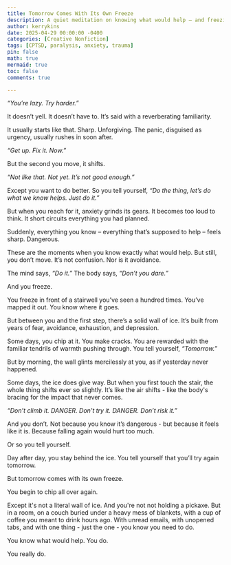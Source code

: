 ```yaml
---
title: Tomorrow Comes With Its Own Freeze
description: A quiet meditation on knowing what would help — and freezing anyway.
author: kerrykins
date: 2025-04-29 00:00:00 -0400
categories: [Creative Nonfiction]
tags: [CPTSD, paralysis, anxiety, trauma]
pin: false
math: true
mermaid: true
toc: false
comments: true

---
```


*“You’re lazy. Try harder.”* 

It doesn’t yell. It doesn’t have to. It’s said with a reverberating familiarity.

It usually starts like that.
Sharp. Unforgiving.
The panic, disguised as urgency, usually rushes in soon after.

*“Get up. Fix it. Now.”*

But the second you move, it shifts. 

*“Not like that. Not yet. It’s not good enough.”* 

Except you want to do better.
So you tell yourself, *“Do the thing, let’s do what we know helps. Just do it.”* 

But when you reach for it, anxiety grinds its gears.
It becomes too loud to think.
It short circuits everything you had planned.

Suddenly, everything you know – everything that’s supposed to help – feels sharp.
Dangerous.

These are the moments when you know exactly what would help.
But still, you don’t move.
It’s not confusion. Nor is it avoidance.

The mind says, *“Do it.”* 
The body says, *“Don’t you dare.”* 

And you freeze. 

You freeze in front of a stairwell you’ve seen a hundred times.
You’ve mapped it out. You know where it goes.

But between you and the first step, there’s a solid wall of ice.
It’s built from years of fear, avoidance, exhaustion, and depression. 

Some days, you chip at it. You make cracks.
You are rewarded with the familiar tendrils of warmth pushing through.
You tell yourself, *“Tomorrow.”* 

But by morning, the wall glints mercilessly at you, as if yesterday never happened.

Some days, the ice does give way.
But when you first touch the stair, the whole thing shifts ever so slightly.
It’s like the air shifts - like the body's bracing for the impact that never comes.

*“Don’t climb it. DANGER. Don’t try it. DANGER. Don’t risk it.”*

And you don’t.
Not because you know it’s dangerous - but because it feels like it is.
Because falling again would hurt too much.

Or so you tell yourself.  

Day after day, you stay behind the ice.
You tell yourself that you’ll try again tomorrow.

But tomorrow comes with its own freeze.

You begin to chip all over again.

Except it's not a literal wall of ice. And you're not not holding a pickaxe.
But in a room, on a couch buried under a heavy mess of blankets, with a cup of coffee you meant to drink hours ago.
With unread emails, with unopened tabs, and with one thing - just the one - you know you need to do.

You know what would help.
You do.

You really do.


